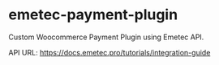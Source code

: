 # emetec-payment-plugin

Custom Woocommerce Payment Plugin using Emetec API.

API URL: https://docs.emetec.pro/tutorials/integration-guide
